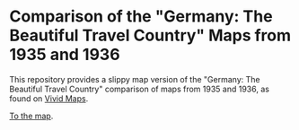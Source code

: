 # Comparison of the "Germany: The Beautiful Travel Country" Maps from 1935 and 1936

This repository provides a slippy map version of the "Germany: The Beautiful Travel Country" comparison of maps from 1935 and 1936, as found on <a href="https://www.vividmaps.com/2018/08/germany-beautiful-travel-country-1935-vs-1936.html">Vivid Maps</a>.

[To the map](https://highsource.github.io/Germany-The-Beautiful-Travel-Country-1935-vs-1936).